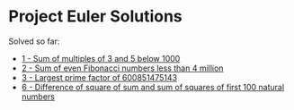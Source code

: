 # Project Euler Solutions

Solved so far:

  * [1 - Sum of multiples of 3 and 5 below 1000](https://projecteuler.net/problem=1)
  * [2 - Sum of even Fibonacci numbers less than 4 million](https://projecteuler.net/problem=2)
  * [3 - Largest prime factor of 600851475143](https://projecteuler.net/problem=3)
  * [6 - Difference of square of sum and sum of squares of first 100 natural numbers](https://projecteuler.net/problem=6)
